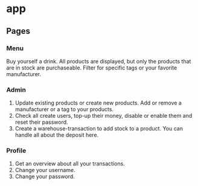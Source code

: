 # app

## Pages

### Menu
Buy yourself a drink.
All products are displayed, but only the products that are in stock are purchaseable.
Filter for specific tags or your favorite manufacturer.

### Admin

1. Update existing products or create new products. Add or remove a manufacturer or a tag to your products.
2. Check all create users, top-up their money, disable or enable them and reset their password.
3. Create a warehouse-transaction to add stock to a product. You can handle all about the deposit here.

### Profile

1. Get an overview about all your transactions.
2. Change your username.
3. Change your password.

